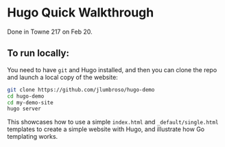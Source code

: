 # Hugo Quick Walkthrough

Done in Towne 217 on Feb 20.

## To run locally:

You need to have `git` and Hugo installed, and then you can clone the repo and launch a local copy of the website:

```bash
git clone https://github.com/jlumbroso/hugo-demo
cd hugo-demo
cd my-demo-site
hugo server
```

This showcases how to use a simple `index.html` and `_default/single.html` templates to create a simple website with Hugo, and illustrate how Go templating works.
